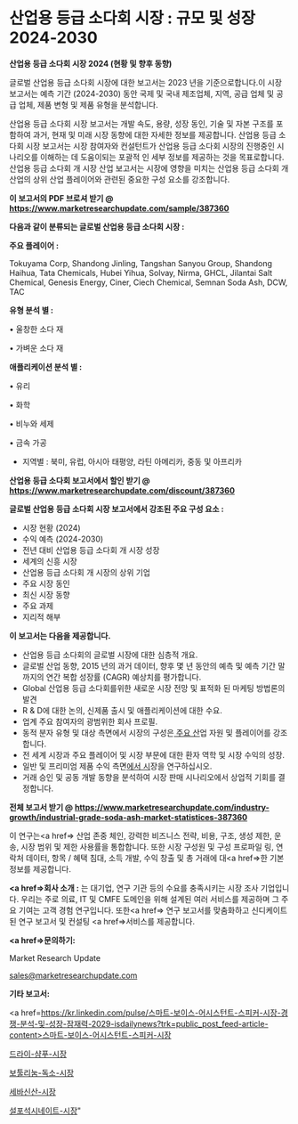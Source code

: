# 산업용 등급 소다회 시장 : 규모 및 성장 2024-2030

<strong>산업용 등급 소다회 시장 2024 (현황 및 향후 동향)</strong>

글로벌 산업용 등급 소다회 시장에 대한 보고서는 2023 년을 기준으로합니다.이 시장 보고서는 예측 기간 (2024-2030) 동안 국제 및 국내 제조업체, 지역, 공급 업체 및 공급 업체, 제품 변형 및 제품 유형을 분석합니다.

산업용 등급 소다회 시장 보고서는 개발 속도, 용량, 성장 동인, 기술 및 자본 구조를 포함하여 과거, 현재 및 미래 시장 동향에 대한 자세한 정보를 제공합니다. 산업용 등급 소다회 시장 보고서는 시장 참여자와 컨설턴트가 산업용 등급 소다회 시장의 진행중인 시나리오를 이해하는 데 도움이되는 포괄적 인 세부 정보를 제공하는 것을 목표로합니다. 산업용 등급 소다회 개 시장 산업 보고서는 시장에 영향을 미치는 산업용 등급 소다회 개 산업의 상위 산업 플레이어와 관련된 중요한 구성 요소를 강조합니다.



<strong>이 보고서의 PDF 브로셔 받기 @ <a href=https://www.marketresearchupdate.com/sample/387360>https://www.marketresearchupdate.com/sample/387360</a></strong>



<strong>다음과 같이 분류되는 글로벌 산업용 등급 소다회 시장 :</strong>



<strong>주요 플레이어 :</strong>

Tokuyama Corp, Shandong Jinling, Tangshan Sanyou Group, Shandong Haihua, Tata Chemicals, Hubei Yihua, Solvay, Nirma, GHCL, Jilantai Salt Chemical, Genesis Energy, Ciner, Ciech Chemical, Semnan Soda Ash, DCW, TAC



<strong>유형 분석 별 :</strong>

• 울창한 소다 재

• 가벼운 소다 재



<strong>애플리케이션 분석 별 :</strong>

• 유리

• 화학

• 비누와 세제

• 금속 가공

<ul>
  <li>지역별 : 북미, 유럽, 아시아 태평양, 라틴 아메리카, 중동 및 아프리카</li>
</ul>


<strong>산업용 등급 소다회 보고서에서 할인 받기 @ <a href=https://www.marketresearchupdate.com/discount/387360>https://www.marketresearchupdate.com/discount/387360</a></strong>



<strong>글로벌 산업용 등급 소다회 시장 보고서에서 강조된 주요 구성 요소 :</strong>
<ul>
  <li>시장 현황 (2024)</li>
  <li>수익 예측 (2024-2030)</li>
  <li>전년 대비 산업용 등급 소다회 개 시장 성장</li>
  <li>세계의 신흥 시장</li>
  <li>산업용 등급 소다회 개 시장의 상위 기업</li>
  <li>주요 시장 동인</li>
  <li>최신 시장 동향</li>
  <li>주요 과제</li>
  <li>지리적 해부</li>
</ul>


<strong>이 보고서는 다음을 제공합니다.</strong>
<ul>
  <li>산업용 등급 소다회의 글로벌 시장에 대한 심층적 개요.</li>
  <li>글로벌 산업 동향, 2015 년의 과거 데이터, 향후 몇 년 동안의 예측 및 예측 기간 말까지의 연간 복합 성장률 (CAGR) 예상치를 평가합니다.</li>
  <li>Global 산업용 등급 소다회를위한 새로운 시장 전망 및 표적화 된 마케팅 방법론의 발견</li>
  <li>R &amp; D에 대한 논의, 신제품 출시 및 애플리케이션에 대한 수요.</li>
  <li>업계 주요 참여자의 광범위한 회사 프로필.</li>
  <li>동적 분자 유형 및 대상 측면에서 시장의 구성은<a href=> 주요 산</a>업 자원 및 플레이어를 강조합니다.</li>
  <li>전 세계 시장과 주요 플레이어 및 시장 부문에 대한 환자 역학 및 시장 수익의 성장.</li>
  <li>일반 및 프리미엄 제품 수익 측면<a href=>에서 시</a>장을 연구하십시오.</li>
  <li>거래 승인 및 공동 개발 동향을 분석하여 시장 판매 시나리오에서 상업적 기회를 결정합니다.</li>
</ul>



<strong>전체 보고서 받기 @ <a href=https://www.marketresearchupdate.com/industry-growth/industrial-grade-soda-ash-market-statistices-387360>https://www.marketresearchupdate.com/industry-growth/industrial-grade-soda-ash-market-statistices-387360</a></strong>

이 연구는<a href=> 산업 존중</a> 체인, 강력한 비즈니스 전략, 비용, 구조, 생성 제한, 운송, 시장 범위 및 제한 사용률을 통합합니다. 또한 시장 구성원 및 구성 프로파일 링, 연락처 데이터, 항목 / 혜택 침대, 소득 개발, 수익 창출 및 총 거래에 대<a href=>한 기본 </a>정보를 제공합니다.



<strong><a href=>회사 소</a>개 :</strong>
는 대기업, 연구 기관 등의 수요를 충족시키는 시장 조사 기업입니다. 우리는 주로 의료, IT 및 CMFE 도메인을 위해 설계된 여러 서비스를 제공하며 그 주요 기여는 고객 경험 연구입니다. 또한<a href=> 연구 보</a>고서를 맞춤화하고 신디케이트 된 연구 보고서 및 컨설팅 <a href=>서비스</a>를 제공합니다.



<strong><a href=>문의하기:</a></strong>

Market Research Update

sales@marketresearchupdate.com



<strong>기타 보고서:</strong>

<a href=https://kr.linkedin.com/pulse/스마트-보이스-어시스턴트-스피커-시장-경쟁-분석-및-성장-잠재력-2029-isdailynews?trk=public_post_feed-article-content>스마트-보이스-어시스턴트-스피커-시장</a>

<a href=https://www.linkedin.com/pulse/드라이-샴푸-시장-동향-및-성장-전망-data-dive-diaries-24-analysis/>드라이-샴푸-시장</a>

<a href=https://www.linkedin.com/pulse/보툴리눔-독소-시장-진입-전략-및-위험-평가2029년-trendsetters-talk-360-analysis-alwff/>보툴리눔-독소-시장</a>

<a href=https://www.linkedin.com/pulse/세바신산-시장-경쟁-분석-및-성장-잠재력-2029-market-matrix-musings-analysis-jzlqf/>세바신산-시장</a>

<a href=https://www.linkedin.com/pulse/설포석시네이트-시장-세분화-연구-및-목표-고객2030년-survey-spotlight-pro-24-analysis-yhwyc/>설포석시네이트-시장</a>"
